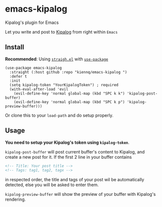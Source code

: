 # emacs-kipalog
Kipalog's plugin for Emacs

Let you write and post to [Kipalog](https://kipalog.com/) from right within `Emacs`

## Install
**Recommended**: Using [`straigh.el`](https://github.com/raxod502/straight.el) with [`use-package`](https://github.com/jwiegley/use-package)

``` emacs-lisp
(use-package emacs-kipalog
  :straight (:host github :repo "kiennq/emacs-kipalog ")
  :defer t
  :init
  (setq kipalog-token "YourKipalogToken") ; required
  (with-eval-after-load 'evil
    (evil-define-key 'normal global-map (kbd "SPC k k") 'kipalog-post-buffer)
    (evil-define-key 'normal global-map (kbd "SPC k p") 'kipalog-preview-buffer)))
```

Or clone this to your `load-path` and do setup properly.

## Usage

**You need to setup your Kipalog's token using `kipalog-token`**.

`kipalog-post-buffer` will post current buffer's content to Kipalog, and create a new post for it.
If the first 2 line in your buffer contains
``` markdown
<!-- Title: Your post title -->
<!-- Tags: tag1, tag2, tagx -->
```
in respected order, the title and tags of your post wil be automatically detected, else you will be asked to enter them.

`kipalog-preview-buffer` will show the preview of your buffer with Kipalog's rendering.
